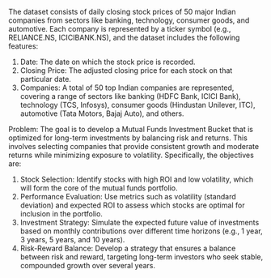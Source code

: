 The dataset consists of daily closing stock prices of 50 major Indian companies from sectors like banking, technology, consumer goods, and automotive. Each company is represented by a ticker symbol (e.g., RELIANCE.NS, ICICIBANK.NS), and the dataset includes the following features:

1) Date: The date on which the stock price is recorded.
2) Closing Price: The adjusted closing price for each stock on that particular date.
3) Companies: A total of 50 top Indian companies are represented, covering a range of sectors like banking (HDFC Bank, ICICI Bank), technology (TCS, Infosys), consumer goods (Hindustan Unilever, ITC), automotive (Tata Motors, Bajaj Auto), and others.

Problem:
The goal is to develop a Mutual Funds Investment Bucket that is optimized for long-term investments by balancing risk and returns. This involves selecting companies that provide consistent growth and moderate returns while minimizing exposure to volatility. Specifically, the objectives are:

1) Stock Selection: Identify stocks with high ROI and low volatility, which will form the core of the mutual funds portfolio.
2) Performance Evaluation: Use metrics such as volatility (standard deviation) and expected ROI to assess which stocks are optimal for inclusion in the portfolio.
3) Investment Strategy: Simulate the expected future value of investments based on monthly contributions over different time horizons (e.g., 1 year, 3 years, 5 years, and 10 years).
4) Risk-Reward Balance: Develop a strategy that ensures a balance between risk and reward, targeting long-term investors who seek stable, compounded growth over several years.
